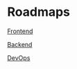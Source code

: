 # Roadmaps

[Frontend](Roadmaps%20c40b152be6a44a3dbe8cbc02474df980/Frontend%20c3f7396eca5f4d39894ec18a92af99d5.md)

[Backend](Roadmaps%20c40b152be6a44a3dbe8cbc02474df980/Backend%2041868523795640698b5c84ebcc5ac0a5.md)

[DevOps](Roadmaps%20c40b152be6a44a3dbe8cbc02474df980/DevOps%2044e775c0f8934d09981383cb1385216d.md)
